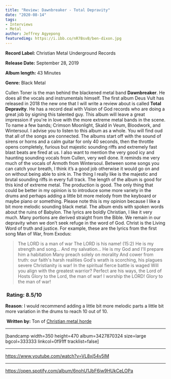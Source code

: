 ```yaml
---
title: "Review: Dawnbreaker - Total Depravity"
date: "2020-08-14"
tags:
- Interviews
- Metal
author: Jeffrey Agyepong
featuredimg: https://i.ibb.co/nR7BsvB/ben-dixon.jpg
---
```


**Record Label:** Christian Metal Underground Records

**Release Date:** September 28, 2019

**Album length:** 43 Minutes

**Genre:** Black Metal

Cullen Toner is the man behind the blackened metal band **Dawnbreaker**. He does all the vocals and instrumentals himself. The first album Deus Vult has released in 2018 the new one that I will write a review about is called **Total Depravity**. He has a record deal with Vision of God records who are doing a great job by signing this talented guy. This album will leave a great impression if you're in love with the more extreme metal bands in the scene. To name a few bands; Crimson Moonlight, Skald in Veum, Bloodwork, and Wintersoul. I advise you to listen to this album as a whole. You will find oud that all of the songs are connected. The albums start off with the sound of sirens or horns and a calm guitar for only 40 seconds, then the throttle opens completely, furious but majestic sounding riffs and extremely fast blast beats are fired at us. I also want to mention the very good icy and haunting sounding vocals from Cullen, very well done. It reminds me very much of the vocals of Armoth from Wintersoul. Between some songs you can catch your breath, I think it’s a good job otherwise it would go on and on without being able to sink in. The thing I really like is the majestic and brutal sounding riffs in every full track. The length of the album is good for this kind of extreme metal. The production is good. The only thing that could be better in my opinion is to introduce some more variety in the drums and perhaps adding a little bit more melody from the keyboard or maybe piano or something. Please note this is my opinion because I like a bit more melodic sounding black metal. The album ends with spoken words about the ruins of Babylon. The lyrics are boldly Christian, I like it very much. Many portions are derived straight from the Bible. We remain in our depravity when we don’t seek refuge in the word of God. Christ is the Living Word of truth and justice. For example, these are the lyrics from the first song Man of War, from Exodus:

> The LORD is a man of war The LORD is his name! (15:2) He is my strength and song... And my salvation... He is my God and I'll prepare him a habitation Many preach solely on morality And cower from truth: our faith's harsh realities God's wrath is scorching, his plagues severe Christianity is war! In the spiritual fierce battle is waged Will you align with the greatest warrior? Perfect are his ways, the Lord of Hosts Glory to the Lord, the man of war! I worship the LORD! Glory to the man of war!

###  Rating: 8.5/10

**Reason**: I would recommend adding a little bit more melodic parts a little bit more variation in the drums to reach 10 out of 10.

 **Written by:** Ton of [Christian metal horde](https://web.facebook.com/ChristianmetalHorde/)

* * *

\[bandcamp width=350 height=470 album=3427870324 size=large bgcol=333333 linkcol=0f91ff tracklist=false\]

* * *

https://www.youtube.com/watch?v=VL8xj54v5lM

* * *

https://open.spotify.com/album/6nohU1JbF6iw9HUkCeLOPa

